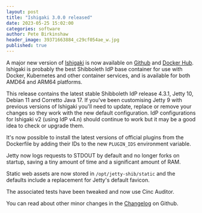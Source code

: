 ```yaml
---
layout: post
title: "Ishigaki 3.0.0 released"
date: 2023-05-25 15:02:00
categories: software
author: Pete Birkinshaw
header_image: 39371663884_c29cf054ae_w.jpg
published: true
---
```


A major new version of [Ishigaki](https://github.com/Digital-Identity-Labs/ishigaki) is now available on
  [Github](https://github.com/Digital-Identity-Labs/ishigaki/pkgs/container/ishigaki) and 
  [Docker Hub](https://hub.docker.com/r/digitalidentity/ishigaki). Ishigaki is probably the best Shibboleth IdP
  base container for use with Docker, Kubernetes and other container services, and is available for both AMD64 and 
  ARM64 platforms.

This release contains the latest stable Shibboleth IdP release 4.3.1, Jetty 10, Debian 11 and Corretto Java 17.
  If you've been customising Jetty 9 with previous versions of Ishigaki you'll need to update, replace or remove 
  your changes so they work with the new default configuration. IdP configurations for Ishigaki v2 (using IdP v4.n) 
  should continue to work but it may be a good idea to check or upgrade them.

It's now possible to install the latest versions of official plugins from the Dockerfile by adding their IDs to the
new `PLUGIN_IDS` environment variable.

Jetty now logs requests to STDOUT by default and no longer forks on startup, saving a tiny amount of time and a 
  significant amount of RAM.

Static web assets are now stored in `/opt/jetty-shib/static` and the defaults include a replacement for Jetty's default favicon.

The associated tests have been tweaked and now use Cinc Auditor.

You can read about other minor changes in the [Changelog](https://github.com/Digital-Identity-Labs/ishigaki/blob/master/CHANGELOG.md) on Github.	
